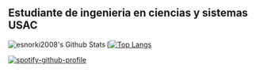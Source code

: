 ## Estudiante de ingenieria en ciencias y sistemas USAC

<img align="left" alt="esnorki2008's Github Stats" src="https://github-readme-stats-liart-seven.vercel.app/api?username=JoseTg1904&show_icos=true&hide_border=true&theme=cobalt"/>

[[![Top Langs](https://github-readme-stats.vercel.app/api/top-langs/?username=JoseTg1904&layout=compact)](https://github.com/anuraghazra/github-readme-stats)

[![spotify-github-profile](https://spotify-github-profile.vercel.app/api/view?uid=21kdjg7gd3rbxjoa2ethbowji&cover_image=true&theme=default)](https://github.com/kittinan/spotify-github-profile)

<!--
**JoseTg1904/JoseTg1904** is a ✨ _special_ ✨ repository because its `README.md` (this file) appears on your GitHub profile.

Here are some ideas to get you started:

- 🔭 I’m currently working on ...
- 🌱 I’m currently learning ...
- 👯 I’m looking to collaborate on ...
- 🤔 I’m looking for help with ...
- 💬 Ask me about ...
- 📫 How to reach me: ...
- 😄 Pronouns: ...
- ⚡ Fun fact: ...
-->
